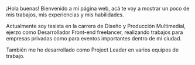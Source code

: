 
¡Hola buenas! Bienvenido a mi página web, acá te voy a mostrar un poco de mis trabajos, mis experiencias y mis habilidades.

Actualmente soy tesista en la carrera de Diseño y Producción Multimedial, ejerzo como Desarrollador Front-end freelancer, realizando trabajos para empresas privadas como para eventos importantes dentro de mi ciudad.

También me he desarrollado como Project Leader en varios equipos de trabajo.